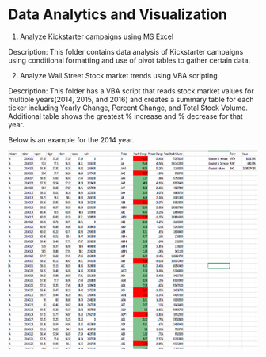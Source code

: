 # Data Analytics and Visualization 


  
1. Analyze Kickstarter campaigns using MS Excel

Description: This folder contains data analysis of Kickstarter campaigns using conditional formatting and use of pivot tables to gather certain data. 


2. Analyze Wall Street Stock market trends using VBA scripting

Description: This folder has a VBA script that reads stock market values for multiple years(2014, 2015, and 2016) and creates a summary table for each ticker including Yearly Change, Percent Change, and Total Stock Volume. Additional table shows the greatest % increase and % decrease for that year. 

Below is an example for the 2014 year.
<html>
<center>
<img src="https://raw.githubusercontent.com/ying-li-python/Data-Analysis/master/Stock_VBA_analysis/Images/2014-stock.png" height="400" width="800")</center>
        </html>
